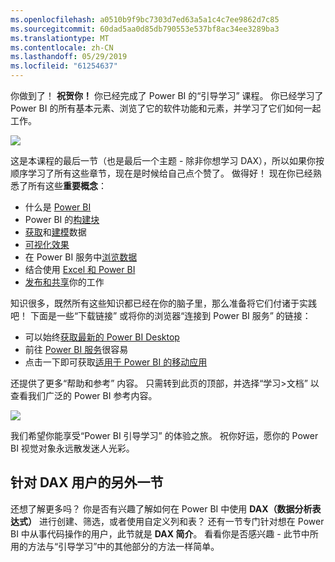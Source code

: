 ```yaml
---
ms.openlocfilehash: a0510b9f9bc7303d7ed63a5a1c4c7ee9862d7c85
ms.sourcegitcommit: 60dad5aa0d85db790553e537bf8ac34ee3289ba3
ms.translationtype: MT
ms.contentlocale: zh-CN
ms.lasthandoff: 05/29/2019
ms.locfileid: "61254637"
---
```

你做到了！ **祝贺你！** 你已经完成了 Power BI 的“引导学习”  课程。 你已经学习了 Power BI 的所有基本元素、浏览了它的软件功能和元素，并学习了它们如何一起工作。

![](media/6-5-guided-learning-completion/c0a0_2.png)

这是本课程的最后一节（也是最后一个主题 - 除非你想学习 DAX），所以如果你按顺序学习了所有这些章节，现在是时候给自己点个赞了。 做得好！ 现在你已经熟悉了所有这些**重要概念**：

* 什么是 [Power BI](../gettingstarted.yml?tutorial-step=1)
* Power BI 的[构建块](../gettingstarted.yml?tutorial-step=3)
* [获取](../gettingdata.yml?tutorial-step=3)和[建模](../modeling.yml?tutorial-step=1)数据
* [可视化效果](../visualizations.yml?tutorial-step=1)
* 在 Power BI 服务中[浏览数据](../exploringdata.yml?tutorial-step=1)
* 结合使用 [Excel 和 Power BI](../powerbiandexcel.yml?tutorial-step=1)
* [发布和共享](../publishingandsharing.yml?tutorial-step=1)你的工作

知识很多，既然所有这些知识都已经在你的脑子里，那么准备将它们付诸于实践吧！ 下面是一些“下载链接”  或将你的浏览器“连接到 Power BI 服务”  的链接：

* 可以始终[获取最新的 Power BI Desktop](https://powerbi.microsoft.com/desktop)
* 前往 [Power BI 服务](https://powerbi.microsoft.com/)很容易
* 点击一下即可获取[适用于 Power BI 的移动应用](https://powerbi.microsoft.com/mobile/)

还提供了更多“帮助和参考”  内容。 只需转到此页的顶部，并选择“学习>文档”  以查看我们广泛的 Power BI 参考内容。

![](media/6-5-guided-learning-completion/6-5_1.png)

我们希望你能享受“Power BI 引导学习”  的体验之旅。 祝你好运，愿你的 Power BI 视觉对象永远散发迷人光彩。

## <a name="one-more-section-for-dax-users"></a>针对 DAX 用户的另外一节
还想了解更多吗？ 你是否有兴趣了解如何在 Power BI 中使用 **DAX（数据分析表达式）** 进行创建、筛选，或者使用自定义列和表？ 还有一节专门针对想在 Power BI 中从事代码操作的用户，此节就是 **DAX 简介**。 看看你是否感兴趣 - 此节中所用的方法与“引导学习”中的其他部分的方法一样简单。

